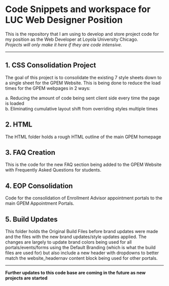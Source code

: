 # Code Snippets and workspace for LUC Web Designer Position
This is the repository that I am using to develop and store project code for my position as the Web Developer at Loyola University Chicago. </br>
*Projects will only make it here if they are code intensive.*

---

## 1. CSS Consolidation Project

The goal of this project is to consolidate the existing 7 style sheets down to a single sheet for the GPEM Website. This is being done to reduce the load times for the GPEM webpages in 2 ways: 

  a. Reducing the amount of code being sent client side every time the page is loaded  
  b. Eliminating cumulative layout shift from overriding styles multiple times  

## 2. HTML 

The HTML folder holds a rough HTML outline of the main GPEM homepage

## 3. FAQ Creation

This is the code for the new FAQ section being added to the GPEM Website with Frequently Asked Questions for students.

## 4. EOP Consolidation 

Code for the consolidation of Enrollment Advisor appointment portals to the main GPEM Appointment Portals. 

## 5. Build Updates

This folder holds the Original Build Files before brand updates were made and the files with the new brand updates/style updates applied. The changes are largely to update brand colors being used for all portals/events/forms using the Default Branding (which is what the build files are used for) but also include a new header with dropdowns to better match the website_headernav content block being used for other portals. 

---

**Further updates to this code base are coming in the future as new projects are started**
